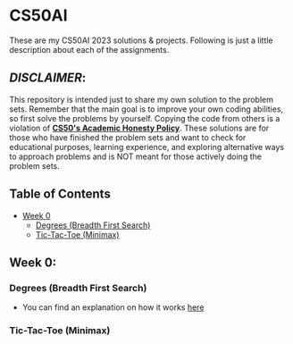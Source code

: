 # CS50AI
These are my CS50AI 2023 solutions & projects. Following is just a little description about each of the assignments.

## _DISCLAIMER_:

This repository is intended just to share my own solution to the problem sets. Remember that the main goal is to improve your own coding abilities, so first solve the problems by yourself. Copying the code from others is a violation of [__CS50's Academic Honesty Policy__](https://cs50.harvard.edu/python/2022/honesty/). These solutions are for those who have finished the problem sets and want to check for educational purposes, learning experience, and exploring alternative ways to approach problems and is NOT meant for those actively doing the problem sets. 

## Table of Contents
- [Week 0]()
  - [Degrees (Breadth First Search)]()
  - [Tic-Tac-Toe (Minimax)]()

## Week 0: 
### Degrees (Breadth First Search)
- You can find an explanation on how it works [here]()
### Tic-Tac-Toe (Minimax)


